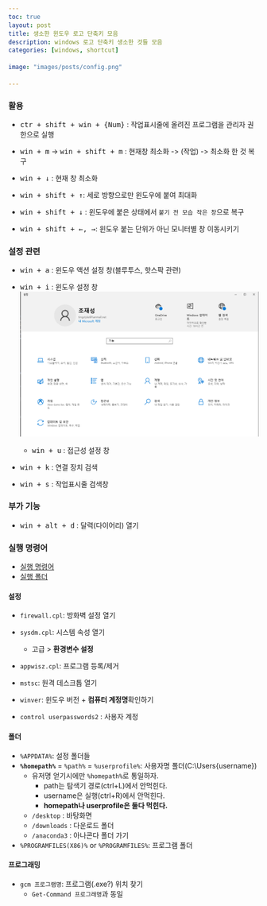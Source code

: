 ```yaml
---
toc: true
layout: post
title: 생소한 윈도우 로고 단축키 모음
description: windows 로고 단축키 생소한 것들 모음
categories: [windows, shortcut]

image: "images/posts/config.png"

---
```


### 활용
- <kbd>ctr + shift + win + {Num}</kbd> : 작업표시줄에 올려진 프로그램을 관리자 권한으로 실행

- <kbd>win + m</kbd> -> <kbd>win + shift + m</kbd> : 현재창 최소화 -> (작업) -> 최소화 한 것 복구

- <kbd>win + ↓</kbd> : 현재 창 최소화
- <kbd>win + shift + ↑</kbd>: 세로 방향으로만 윈도우에 붙여 최대화
- <kbd>win + shift + ↓</kbd> : 윈도우에 붙은 상태에서 `붙기 전 모습 작은 창`으로 복구

- <kbd>win + shift + ←, →</kbd>: 윈도우 붙는 단위가 아닌 모니터별 창 이동시키기



### 설정 관련
- <kbd>win + a</kbd> : 윈도우 액션 설정 창(블루투스, 핫스팍 관련)

- <kbd>win + i</kbd> : 윈도우 설정 창
	![20220602155148](https://raw.githubusercontent.com/is2js/screenshots/main/20220602155148.png)
	- <kbd>win + u</kbd> : 접근성 설정 창


- <kbd>win + k</kbd> : 연결 장치 검색

- <kbd>win + s</kbd> : 작업표시줄 검색창 

### 부가 기능

- <kbd>win + alt + d</kbd> : 달력(다이어리) 열기

### 실행 명령어
- [실행 명령어](https://ryuseunghyun.tistory.com/973)
- [실행 폴더](https://goaway007.tistory.com/entry/%EC%9C%88%EB%8F%84%EC%9A%B0-10-%EB%94%94%EB%A0%89%ED%86%A0%EB%A6%AC-%EA%B2%BD%EB%A1%9C-%EB%AA%85%EB%A0%B9%EC%96%B4%EC%99%80-%ED%95%B4%EB%8B%B9-%EC%9C%84%EC%B9%98-%EC%A0%95%EB%A6%AC-%EB%AA%A8%EC%9D%8C)

#### 설정
- `firewall.cpl`: 방화벽 설정 열기
- `sysdm.cpl`: 시스템 속성 열기
	- 고급 > **환경변수 설정**
- `appwisz.cpl`: 프로그램 등록/제거


- `mstsc`: 원격 데스크톱 열기
- `winver`: 윈도우 버전 + **컴퓨터 계정명**확인하기
- `control userpasswords2` : 사용자 계정


#### 폴더

- `%APPDATA%`: 설정 폴더들
- **`%homepath%`** = `%path%` =  `%userprofile%`: 사용자명 폴더(C:\Users\{username})
	- 유저명 얻기시에만 `%homepath%`로 통일하자.
		- path는 탐색기 경로(ctrl+L)에서 안먹힌다.
		- username은 실행(ctrl+R)에서 안먹힌다.
		- **homepath나 userprofile은 둘다 먹힌다.**
	- `/desktop` : 바탕화면 
	- `/downloads` : 다운로드 폴더
	- `/anaconda3` : 아나콘다 폴더 가기
- `%PROGRAMFILES(X86)%` or `%PROGRAMFILES%`: 프로그램 폴더



#### 프로그래밍
- `gcm 프로그램명`: 프로그램(.exe?) 위치 찾기
	- `Get-Command 프로그래명`과 동일